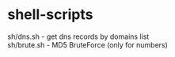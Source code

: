 # shell-scripts
sh/dns.sh - get dns records by domains list
<br>
sh/brute.sh - MD5 BruteForce (only for numbers)
